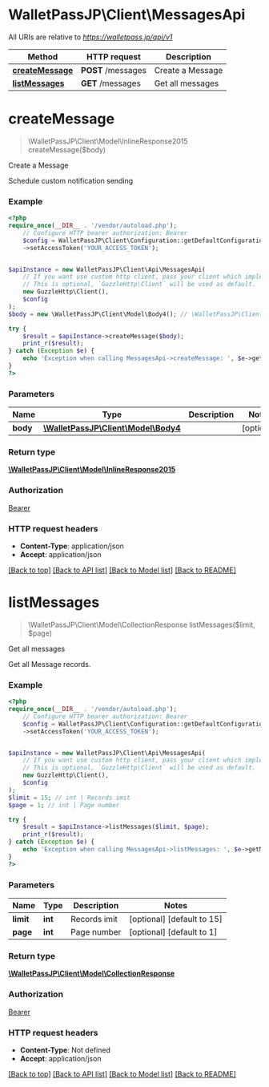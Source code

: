 # WalletPassJP\Client\MessagesApi

All URIs are relative to *https://walletpass.jp/api/v1*

Method | HTTP request | Description
------------- | ------------- | -------------
[**createMessage**](MessagesApi.md#createmessage) | **POST** /messages | Create a Message
[**listMessages**](MessagesApi.md#listmessages) | **GET** /messages | Get all messages

# **createMessage**
> \WalletPassJP\Client\Model\InlineResponse2015 createMessage($body)

Create a Message

Schedule custom notification sending

### Example
```php
<?php
require_once(__DIR__ . '/vendor/autoload.php');
    // Configure HTTP bearer authorization: Bearer
    $config = WalletPassJP\Client\Configuration::getDefaultConfiguration()
    ->setAccessToken('YOUR_ACCESS_TOKEN');


$apiInstance = new WalletPassJP\Client\Api\MessagesApi(
    // If you want use custom http client, pass your client which implements `GuzzleHttp\ClientInterface`.
    // This is optional, `GuzzleHttp\Client` will be used as default.
    new GuzzleHttp\Client(),
    $config
);
$body = new \WalletPassJP\Client\Model\Body4(); // \WalletPassJP\Client\Model\Body4 | 

try {
    $result = $apiInstance->createMessage($body);
    print_r($result);
} catch (Exception $e) {
    echo 'Exception when calling MessagesApi->createMessage: ', $e->getMessage(), PHP_EOL;
}
?>
```

### Parameters

Name | Type | Description  | Notes
------------- | ------------- | ------------- | -------------
 **body** | [**\WalletPassJP\Client\Model\Body4**](../Model/Body4.md)|  | [optional]

### Return type

[**\WalletPassJP\Client\Model\InlineResponse2015**](../Model/InlineResponse2015.md)

### Authorization

[Bearer](../../README.md#Bearer)

### HTTP request headers

 - **Content-Type**: application/json
 - **Accept**: application/json

[[Back to top]](#) [[Back to API list]](../../README.md#documentation-for-api-endpoints) [[Back to Model list]](../../README.md#documentation-for-models) [[Back to README]](../../README.md)

# **listMessages**
> \WalletPassJP\Client\Model\CollectionResponse listMessages($limit, $page)

Get all messages

Get all Message records.

### Example
```php
<?php
require_once(__DIR__ . '/vendor/autoload.php');
    // Configure HTTP bearer authorization: Bearer
    $config = WalletPassJP\Client\Configuration::getDefaultConfiguration()
    ->setAccessToken('YOUR_ACCESS_TOKEN');


$apiInstance = new WalletPassJP\Client\Api\MessagesApi(
    // If you want use custom http client, pass your client which implements `GuzzleHttp\ClientInterface`.
    // This is optional, `GuzzleHttp\Client` will be used as default.
    new GuzzleHttp\Client(),
    $config
);
$limit = 15; // int | Records imit
$page = 1; // int | Page number

try {
    $result = $apiInstance->listMessages($limit, $page);
    print_r($result);
} catch (Exception $e) {
    echo 'Exception when calling MessagesApi->listMessages: ', $e->getMessage(), PHP_EOL;
}
?>
```

### Parameters

Name | Type | Description  | Notes
------------- | ------------- | ------------- | -------------
 **limit** | **int**| Records imit | [optional] [default to 15]
 **page** | **int**| Page number | [optional] [default to 1]

### Return type

[**\WalletPassJP\Client\Model\CollectionResponse**](../Model/CollectionResponse.md)

### Authorization

[Bearer](../../README.md#Bearer)

### HTTP request headers

 - **Content-Type**: Not defined
 - **Accept**: application/json

[[Back to top]](#) [[Back to API list]](../../README.md#documentation-for-api-endpoints) [[Back to Model list]](../../README.md#documentation-for-models) [[Back to README]](../../README.md)

